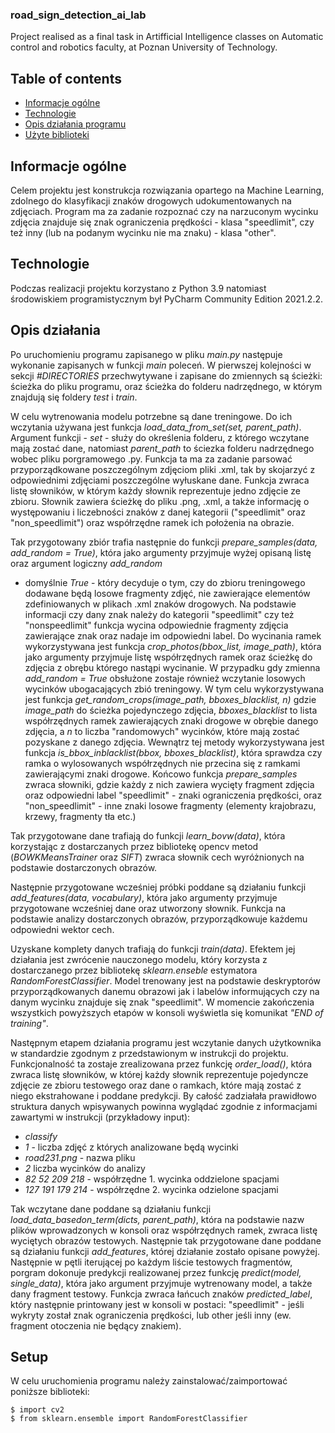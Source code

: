 ### road_sign_detection_ai_lab
 Project realised as a final task in Artifficial Intelligence classes on Automatic control and robotics faculty, at Poznan University of Technology.
 
 ## Table of contents
* [Informacje ogólne](#informacje-ogólne)
* [Technologie](#technologie)
* [Opis działania programu](#opis-działania)
* [Użyte biblioteki](#setup)

## Informacje ogólne
Celem projektu jest konstrukcja rozwiązania opartego na Machine Learning, zdolnego do klasyfikacji znaków drogowych udokumentowanych na zdjęciach. Program ma za zadanie rozpoznać czy
na narzuconym wycinku zdjęcia znajduje się znak ograniczenia prędkości - klasa "speedlimit", czy też inny (lub na podanym wycinku nie ma znaku) - klasa "other".

## Technologie
Podczas realizacji projektu korzystano z Python 3.9 natomiast środowiskiem programistycznym był PyCharm Community Edition 2021.2.2.
	
## Opis działania
Po uruchomieniu programu zapisanego w pliku *main.py* następuje wykonanie zapisanych w funkcji *main* poleceń. W pierwszej kolejności w sekcji *#DIRECTORIES* przechwytywane i
zapisane do zmiennych są ścieżki: ścieżka do pliku programu, oraz ścieżka do folderu nadrzędnego, w którym znajdują się foldery *test* i *train*.
 
W celu wytrenowania modelu potrzebne są dane treningowe. Do ich wczytania używana jest funkcja *load_data_from_set(set, parent_path)*. Argument funkcji - *set* - służy do określenia 
folderu, z którego wczytane mają zostać dane, natomiast *parent_path* to ściezka folderu nadrzędnego wobec pliku porgramowego .py. Funkcja ta ma za zadanie parsować przyporządkowane
poszczególnym zdjęciom pliki .xml, tak by skojarzyć z odpowiednimi zdjęciami poszczególne wyłuskane dane. Funkcja zwraca listę słowników, w którym każdy słownik reprezentuje
jedno zdjęcie ze zbioru. Słownik zawiera ścieżkę do pliku .png, .xml, a także informację o występowaniu i liczebności znaków z danej kategorii
("speedlimit" oraz "non_speedlimit") oraz współrzędne ramek ich położenia na obrazie. 

Tak przygotowany zbiór trafia następnie do funkcji *prepare_samples(data, add_random = True)*, która jako argumenty przyjmuje wyżej opisaną listę oraz argument logiczny *add_random*
- domyślnie *True* - który decyduje o tym, czy do zbioru treningowego dodawane będą losowe fragmenty zdjęć, nie zawierające elementów zdefiniowanych w plikach .xml znaków drogowych.
Na podstawie informacji czy dany znak należy do kategorii "speedlimit" czy też "nonspeedlimit" funkcja wycina odpowiednie fragmenty zdjęcia zawierające znak oraz nadaje im odpowiedni
label. Do wycinania ramek wykorzystywana jest funkcja *crop_photos(bbox_list, image_path)*, która jako argumenty przyjmuje listę współrzędnych ramek oraz ścieżkę do zdjęcia z obrębu
którego nastąpi wycinanie. 
W przypadku gdy zmienna *add_random = True* obsłużone zostaje również wczytanie losowych wycinków ubogacających zbió treningowy. W tym celu wykorzystywana
jest funkcja *get_random_crops(image_path, bboxes_blacklist, n)* gdzie *image_path* do ścieżka pojedynczego zdjęcia, *bboxes_blacklist* to lista współrzędnych ramek zawierających
znaki drogowe w obrębie danego zdjęcia, a *n* to liczba "randomowych" wycinków, które mają zostać pozyskane z danego zdjęcia. Wewnątrz tej metody wykorzystywana jest funkcja 
*is_bbox_inblacklist(bbox, bboxes_blacklist)*, która sprawdza czy ramka o wylosowanych współrzędnych nie przecina się z ramkami zawierającymi znaki drogowe. Końcowo funkcja *prepare_samples* zwraca słowniki, gdzie każdy z nich zawiera wycięty fragment zdjęcia oraz odpowiedni label "speedlimit" - znaki ograniczenia prędkości, oraz "non_speedlimit" -
inne znaki losowe fragmenty (elementy krajobrazu, krzewy, fragmenty tła etc.)

Tak przygotowane dane trafiają do funkcji *learn_bovw(data)*, która korzystając z dostarczanych przez bibliotekę opencv metod (*BOWKMeansTrainer* oraz *SIFT*) zwraca słownik cech
wyróżnionych na podstawie dostarczonych obrazów.

Następnie przygotowane wcześniej próbki poddane są działaniu funkcji *add_features(data, vocabulary)*, która jako argumenty przyjmuje przygotowane wcześniej dane oraz utworzony
słownik. Funkcja na podstawie analizy dostarczonych obrazów, przyporządkowuje każdemu odpowiedni wektor cech. 

Uzyskane komplety danych trafiają do funkcji *train(data)*. Efektem jej działania jest zwrócenie nauczonego modelu, który korzysta z dostarczanego przez bibliotekę *sklearn.enseble*
estymatora *RandomForestClassifier*. Model trenowany jest na podstawie deskryptorów przyporządkowanych danemu obrazowi jak i labelów informujących czy na danym wycinku znajduje się
znak "speedlimit". W momencie zakończenia wszystkich powyższych etapów w konsoli wyświetla się komunikat *"END of training"*.

Następnym etapem działania programu jest wczytanie danych użytkownika w standardzie zgodnym z przedstawionym w instrukcji do projektu. Funkcjonalność ta zostaje zrealizowana przez 
funkcję *order_load()*, która zwraca listę słowników, w której każdy słownik reprezentuje pojedyncze zdjęcie ze zbioru testowego oraz dane o ramkach, które mają zostać z niego 
ekstrahowane i poddane predykcji. By całość zadziałała prawidłowo struktura danych wpisywanych powinna wyglądać zgodnie z informacjami zawartymi w instrukcji (przykładowy input):
- *classify*
- *1* - liczba zdjęć z których analizowane będą wycinki
- *road231.png* - nazwa pliku
- *2* liczba wycinków do analizy
- *82 52 209 218* - współrzędne 1. wycinka oddzielone spacjami
- *127 191 179 214* - współrzędne 2. wycinka odzielone spacjami

Tak wczytane dane poddane są działaniu funkcji *load_data_basedon_term(dicts, parent_path)*, która na podstawie nazw plików wprowadzonych w
konsoli oraz współrzędnych ramek, zwraca listę wyciętych obrazów testowych. Następnie tak przygotowane dane poddane są działaniu funkcji *add_features*, której działanie zostało 
opisane powyżej. Następnie w pętli iterującej po każdym liście testowych fragmentów, porgram dokonuje predykcji realizowanej przez funkcję *predict(model, single_data)*, która
jako argument przyjmuje wytrenowany model, a także dany fragment testowy. Funkcja zwraca łańcuch znaków *predicted_label*, który następnie printowany jest w konsoli w postaci:
"speedlimit" - jeśli wykryty został znak ograniczenia prędkości, lub other jeśli inny (ew. fragment otoczenia nie będący znakiem). 


## Setup
W celu uruchomienia programu należy zainstalować/zaimportować poniższe biblioteki:

```
$ import cv2
$ from sklearn.ensemble import RandomForestClassifier
```
 
